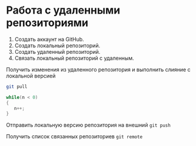 # **Работа с удаленными репозиториями**

1. Создать аккаунт на GitHub.
2. Создать локальный репозиторий.
3. Создать удаленный репозиторий.
4. Связать локальный репозиторий с удаленным.

Получить изменения из удаленного репозитория и выполнить слияние с локальной версией
```bash
git pull
```
```C#
while(n < 0)
{
   n++;
}
```

Отправить локальную версию репозитория на внешний `git push`

Получить список связанных репозиториев `git remote`

